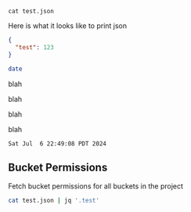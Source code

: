 <!--embed exec-code id="default_loc" o_lang="json" -->
<!--embed-meta hash="xHB1CtK43TKj9vwTVaLCmD7dw1HWoG7vXdTzPinS+u4": last_run="1727132565194" -->
```shell
cat test.json
```
Here is what it looks like to print json
<!-- result -->
```json
{
  "test": 123
}
```
<!--embed exec-code id="default_loc" /-->
<!--embed exec-code id="date" cache="hash" -->
<!--embed-meta hash="Qm4LhI1317PXeBh9AGBW7kBiIcpWfOKETKQD3INP+PE": last_run="1720331348350" -->
```bash
date
```
blah

blah

blah

blah

<!-- result -->
```
Sat Jul  6 22:49:08 PDT 2024
```
<!--embed exec-code id="date" /-->

## Bucket Permissions

Fetch bucket permissions for all buckets in the project
<!--embed exec-code id="fetch_permissions" o_lang="json": cache="always" -->
```bash
cat test.json | jq '.test'
```
<!--embed exec-code id="fetch_permissions" /-->
